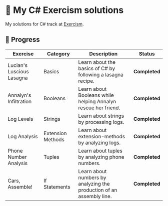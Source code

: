 # 🎯 My C# Exercism solutions

My solutions for C# track at [Exercism](https://exercism.org/profiles/Smilari).

## 📖 Progress

| Exercise                  | Category                | Description                                                          | Status          |
| ------------------------- | ----------------------- | -------------------------------------------------------------------- | --------------- |
| Lucian's Luscious Lasagna | Basics                  | Learn about the basics of C# by following a lasagna recipe.          | **Completed**   |
| Annalyn's Infiltration    | Booleans                | Learn about Booleans while helping Annalyn rescue her friend.        | **Completed**   |
| Log Levels                | Strings                 | Learn about strings by processing logs.                              | **Completed**   |
| Log Analysis              | Extension Methods       | Learn about extension-methods by analyzing logs.                     | **Completed**   |
| Phone Number Analysis     | Tuples                  | Learn about tuples by analyzing phone numbers.                       | **Completed**   |
| Cars, Assemble!           | If Statements           | Learn about numbers by analyzing the production of an assembly line. | **Completed**   |